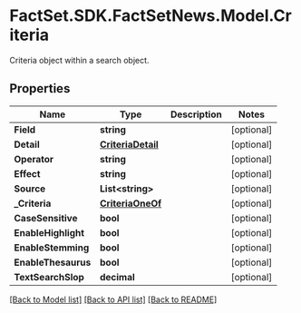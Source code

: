 # FactSet.SDK.FactSetNews.Model.Criteria
Criteria object within a search object.

## Properties

Name | Type | Description | Notes
------------ | ------------- | ------------- | -------------
**Field** | **string** |  | [optional] 
**Detail** | [**CriteriaDetail**](CriteriaDetail.md) |  | [optional] 
**Operator** | **string** |  | [optional] 
**Effect** | **string** |  | [optional] 
**Source** | **List&lt;string&gt;** |  | [optional] 
**_Criteria** | [**CriteriaOneOf**](CriteriaOneOf.md) |  | [optional] 
**CaseSensitive** | **bool** |  | [optional] 
**EnableHighlight** | **bool** |  | [optional] 
**EnableStemming** | **bool** |  | [optional] 
**EnableThesaurus** | **bool** |  | [optional] 
**TextSearchSlop** | **decimal** |  | [optional] 

[[Back to Model list]](../README.md#documentation-for-models) [[Back to API list]](../README.md#documentation-for-api-endpoints) [[Back to README]](../README.md)

